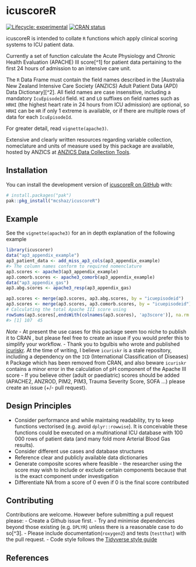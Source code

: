 
<!-- README.md is generated from README.Rmd. Please edit that file -->

# icuscoreR

<!-- badges: start -->

[![Lifecycle:
experimental](https://img.shields.io/badge/lifecycle-experimental-orange.svg)](https://lifecycle.r-lib.org/articles/stages.html#experimental)
[![CRAN
status](https://www.r-pkg.org/badges/version/icuscoreR)](https://CRAN.R-project.org/package=icuscoreR)
<!-- badges: end -->

icuscoreR is intended to collate `R` functions which apply clinical
scoring systems to ICU patient data.

Currently a set of function calculate the Acute Physiology and Chronic
Health Evaluation (APACHE) III score\[^1\] for patient data pertaining
to the first 24 hours of admission to an intensive care unit.

The `R` Data Frame must contain the field names described in the
\[Australia New Zealand Intensive Care Society (ANZICS) Adult Patient
Data (APD) Data Dictionary\]\[^2\]. All field names are case
insensitive, including a mandatory `IcuEpisodeId` field. `HI` and `LO`
suffixes on field names such as `HRHI` (the highest heart rate in 24
hours from ICU admission) are optional, so `HRHI` can be `HR` if only 1
extreme is available, or if there are multiple rows of data for each
`IcuEpisodeId`.

For greater detail, read `vignette(apache3)`.

Extensive and clearly written resources regarding variable collection,
nomeclature and units of measure used by this package are available,
hosted by ANZICS at [ANZICS Data Collection
Tools](https://www.anzics.org/data-collection-tools/).

## Installation

You can install the development version of [icuscoreR on
GitHub](https://github.com/mcshaz/icuscoreR) with:

``` r
# install.packages("pak")
pak::pkg_install("mcshaz/icuscoreR")
```

## Example

See the `vignette(apache3)` for an in depth explanation of the following
example

``` r
library(icuscorer)
data("ap3_appendix_example")
ap3_patient_data <- add_miss_ap3_cols(ap3_appendix_example)
#> The column names conform to required nomenclature
ap3.scores <- apache3(ap3_appendix_example)
ap3.comorb.scores <- apache3_comorb(ap3_appendix_example)
data("ap3_appendix_gas")
ap3.abg.scores <- apache3_resp(ap3_appendix_gas)

ap3.scores <- merge(ap3.scores, ap3.abg.scores, by = "icuepisodeid")
ap3.scores <- merge(ap3.scores, ap3.comorb.scores, by = "icuepisodeid")
# Calculating the total Apache III score using
rowSums(ap3.scores[,endsWith(colnames(ap3.scores), 'ap3score')], na.rm = TRUE)
#> [1] 107  45
```

*Note* - At present the use cases for this package seem too niche to
publish it to CRAN , but please feel free to create an issue if you
would prefer this to simplify your workflow. - Thank you to bgulbis who
wrote and published [icuriskr](https://github.com/bgulbis/icuriskr). At
the time of writing, I believe `icuriskr` is a stale repository,
including a dependency on the `ICD` (International Classification of
Diseases) `R` Package which has been removed from CRAN, and also beware
`icuriskr` contains a minor error in the calculation of pH component of
the Apache III score - If you believe other (adult or paediatric) scores
should be added (APACHE2, ANZROD, PIM2, PIM3, Trauma Severity Score,
SOFA …) please create an issue (+/- pull request).

## Design Principles

- Consider performance and while maintaing readability, try to keep
  functions vectorised (e.g. avoid `dplyr::rowwise`). It is conceivable
  these functions could be executed on a multinational ICU database with
  100 000 rows of patient data (and many fold more Arterial Blood Gas
  results).
- Consider different use cases and database structures
- Reference clear and publicly available data dictionaries
- Generate composite scores where feasible - the researcher using the
  score may wish to include or exclude certain components because that
  is the exact component under investigation
- Differentiate NA from a score of 0 even if 0 is the final score
  contributed

## Contributing

Contributions are welcome. However before submitting a pull request
please: - Create a Github issue first. - Try and minimise dependencies
beyond those existing (e.g. `DPLYR`) unless there is a reasonable case
to do so\[^3\]. - Please include documentation(`roxygen2`) and tests
(`testthat`) with the pull request. - Code style follows the [Tidyverse
style guide](https://style.tidyverse.org/)

## References

